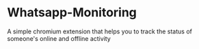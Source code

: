 # Whatsapp-Monitoring
A simple chromium extension that helps you to track the status of someone's online and offline activity 
